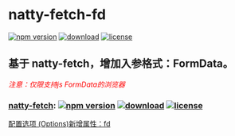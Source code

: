 # natty-fetch-fd

[![npm version](https://img.shields.io/npm/v/natty-fetch-fd.svg?style=flat)](https://www.npmjs.com/package/natty-fetch-fd) [![download](https://img.shields.io/npm/dm/natty-fetch-fd.svg?style=flat)](https://www.npmjs.com/package/natty-fetch) [![license](https://img.shields.io/badge/license-MIT-blue.svg?style=flat)](https://raw.githubusercontent.com/zsjjs/natty-fetch-fd/master/LICENSE)

## 基于 natty-fetch，增加入参格式：FormData。
<i style="color:red;">注意：仅限支持js FormData的浏览器</i>

### <a target="_blank" href="https://github.com/jias/natty-fetch">natty-fetch</a>:  [![npm version](https://img.shields.io/npm/v/natty-fetch.svg?style=flat)](https://www.npmjs.com/package/natty-fetch) [![download](https://img.shields.io/npm/dm/natty-fetch.svg?style=flat)](https://www.npmjs.com/package/natty-fetch) [![license](https://img.shields.io/badge/license-MIT-blue.svg?style=flat)](https://raw.githubusercontent.com/jias/natty-fetch/master/LICENSE)

<a target="_blank" href="https://github.com/zsjjs/natty-fetch-fd/blob/master/docs/options.md#fd">配置选项 (Options)新增属性：fd</a>